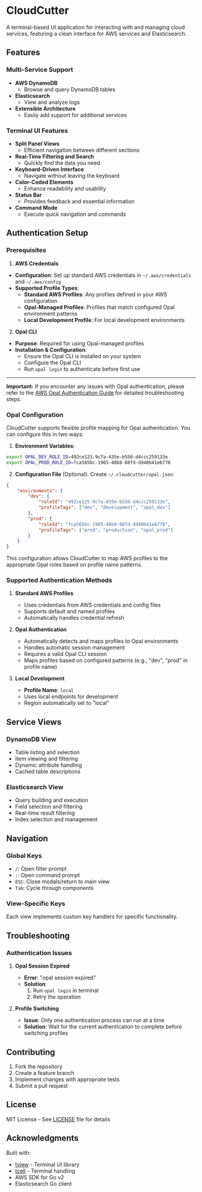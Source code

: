 # CloudCutter

A terminal-based UI application for interacting with and managing cloud services, featuring a clean interface for AWS services and Elasticsearch.

## Features

### Multi-Service Support
- **AWS DynamoDB**
    - Browse and query DynamoDB tables
- **Elasticsearch**
    - View and analyze logs
- **Extensible Architecture**
    - Easily add support for additional services

### Terminal UI Features
- **Split Panel Views**
    - Efficient navigation between different sections
- **Real-Time Filtering and Search**
    - Quickly find the data you need
- **Keyboard-Driven Interface**
    - Navigate without leaving the keyboard
- **Color-Coded Elements**
    - Enhance readability and usability
- **Status Bar**
    - Provides feedback and essential information
- **Command Mode**
    - Execute quick navigation and commands

## Authentication Setup

### Prerequisites

1. **AWS Credentials**
- **Configuration**: Set up standard AWS credentials in `~/.aws/credentials` and `~/.aws/config`
- **Supported Profile Types**:
    - **Standard AWS Profiles**: Any profiles defined in your AWS configuration
    - **Opal-Managed Profiles**: Profiles that match configured Opal environment patterns
    - **Local Development Profile**: For local development environments

2. **Opal CLI**
- **Purpose**: Required for using Opal-managed profiles
- **Installation & Configuration**:
    - Ensure the Opal CLI is installed on your system
    - Configure the Opal CLI
    - Run `opal login` to authenticate before first use

---

**Important:** If you encounter any issues with Opal authentication, please refer to the [AWS Opal Authentication Guide](https://sophos.atlassian.net/wiki/spaces/MDR/pages/226671693067/AWS+-+Opal+Authentication#Authenticating-with-AWS-using-Opal) for detailed troubleshooting steps.

### Opal Configuration

CloudCutter supports flexible profile mapping for Opal authentication. You can configure this in two ways:

1. **Environment Variables**:
```bash
export OPAL_DEV_ROLE_ID=492ce125-9c7a-435e-b550-d4ccc259133e
export OPAL_PROD_ROLE_ID=fca565bc-1965-40b8-88fd-dd40b41e6770
```

2. **Configuration File** (Optional):
   Create `~/.cloudcutter/opal.json`:
```json
{
    "environments": {
        "dev": {
            "roleId": "492ce125-9c7a-435e-b550-d4ccc259133e",
            "profileTags": ["dev", "development", "opal_dev"]
        },
        "prod": {
            "roleId": "fca565bc-1965-40b8-88fd-dd40b41e6770",
            "profileTags": ["prod", "production", "opal_prod"]
        }
    }
}
```

This configuration allows CloudCutter to map AWS profiles to the appropriate Opal roles based on profile name patterns.

### Supported Authentication Methods

1. **Standard AWS Profiles**
    - Uses credentials from AWS credentials and config files
    - Supports default and named profiles
    - Automatically handles credential refresh

2. **Opal Authentication**
    - Automatically detects and maps profiles to Opal environments
    - Handles automatic session management
    - Requires a valid Opal CLI session
    - Maps profiles based on configured patterns (e.g., "dev", "prod" in profile name)

3. **Local Development**
    - **Profile Name**: `local`
    - Uses local endpoints for development
    - Region automatically set to "local"

## Service Views

### DynamoDB View
- Table listing and selection
- Item viewing and filtering
- Dynamic attribute handling
- Cached table descriptions

### Elasticsearch View
- Query building and execution
- Field selection and filtering
- Real-time result filtering
- Index selection and management

## Navigation

### Global Keys
- `/`: Open filter prompt
- `:`: Open command prompt
- `ESC`: Close modals/return to main view
- `Tab`: Cycle through components

### View-Specific Keys
Each view implements custom key handlers for specific functionality.

## Troubleshooting

### Authentication Issues

1. **Opal Session Expired**
    - **Error**: "opal session expired"
    - **Solution**:
        1. Run `opal login` in terminal
        2. Retry the operation

2. **Profile Switching**
    - **Issue**: Only one authentication process can run at a time
    - **Solution**: Wait for the current authentication to complete before switching profiles

## Contributing

1. Fork the repository
2. Create a feature branch
3. Implement changes with appropriate tests
4. Submit a pull request

## License

MIT License - See [LICENSE](LICENSE) file for details

## Acknowledgments

Built with:

- [tview](https://github.com/rivo/tview) - Terminal UI library
- [tcell](https://github.com/gdamore/tcell) - Terminal handling
- AWS SDK for Go v2
- Elasticsearch Go client
